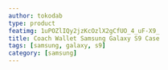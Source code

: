 ```yaml
---
author: tokodab
type: product
featimg: 1uPOZlIQy2jzKcOzlX2gCfUO_4_uF-X9_
title: Coach Wallet Samsung Galaxy S9 Case
tags: [samsung, galaxy, s9]
category: [samsung]
---
```

